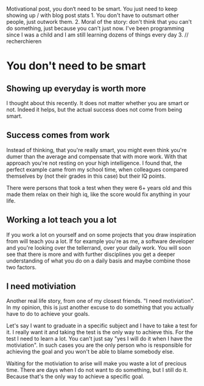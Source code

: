 Motivational post, you don‘t need to be smart. You just need to keep showing up / with blog post stats
	1. You don't have to outsmart other people, just outwork them.
	2. Moral of the story: don't think that you can't do something, just because you can't just now. I've been programming since I was a child and I am still learning dozens of things every day
	3. // recherchieren

# You don't need to be smart
## Showing up everyday is worth more

I thought about this recently. It does not matter whether you are smart or not. Indeed it helps, but the actual success does not come from being smart.

## Success comes from work
Instead of thinking, that you're really smart, you might even think you're dumer than the average and compensate that with more work.
With that approach you're not resting on your high intelligence. I found that, the perfect example came from my school time, when colleagues compared themselves by (not their grades in this case) but their IQ points.

There were persons that took a test when they were 6+ years old and this made them relax on their high iq, like the score would fix anything in your life.

## Working a lot teach you a lot
If you work a lot on yourself and on some projects that you draw inspiration from will teach you a lot. If for example you're as me, a software developer and you're looking over the tellerrand, over your daily work.
You will soon see that there is more and with further disciplines you get a deeper understanding of what you do on a daily basis and maybe combine those two factors.

## I need motiviation
Another real life story, from one of my closest friends. "I need motiviation". In my opinion, this is just another excuse to do something that you actually have to do to achieve your goals.

Let's say I want to graduate in a specific subject and I have to take a test for it. I really want it and taking the test is the only way to achieve this. For the test I need to learn a lot.
You can't just say "yes I will do it when I have the motiviation". In such cases you are the only person who is responsible for achieving the goal and you won't be able to blame somebody else.

Waiting for the motiviation to arise will make you waste a lot of precious time. There are days when I do not want to do something, but I still do it. Because that's the only way to achieve a specific goal.

